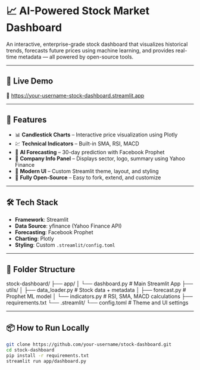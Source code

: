 # 📈 AI-Powered Stock Market Dashboard

An interactive, enterprise-grade stock dashboard that visualizes historical trends, forecasts future prices using machine learning, and provides real-time metadata — all powered by open-source tools.

---

## 🚀 Live Demo

🔗 https://your-username-stock-dashboard.streamlit.app

---

## 🧠 Features

- 📊 **Candlestick Charts** – Interactive price visualization using Plotly
- 💹 **Technical Indicators** – Built-in SMA, RSI, MACD
- 🤖 **AI Forecasting** – 30-day prediction with Facebook Prophet
- 🏢 **Company Info Panel** – Displays sector, logo, summary using Yahoo Finance
- 🎨 **Modern UI** – Custom Streamlit theme, layout, and styling
- 🔗 **Fully Open-Source** – Easy to fork, extend, and customize

---

## 🛠️ Tech Stack

- **Framework**: Streamlit
- **Data Source**: yfinance (Yahoo Finance API)
- **Forecasting**: Facebook Prophet
- **Charting**: Plotly
- **Styling**: Custom `.streamlit/config.toml`

---

## 📂 Folder Structure

stock-dashboard/
├── app/
│   └── dashboard.py            # Main Streamlit App
├── utils/
│   ├── data_loader.py          # Stock data + metadata
│   ├── forecast.py             # Prophet ML model
│   └── indicators.py           # RSI, SMA, MACD calculations
├── requirements.txt
└── .streamlit/
    └── config.toml             # Theme and UI settings

---

## 📦 How to Run Locally

```bash
git clone https://github.com/your-username/stock-dashboard.git
cd stock-dashboard
pip install -r requirements.txt
streamlit run app/dashboard.py
